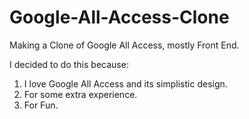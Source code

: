 # Google-All-Access-Clone
Making a Clone of Google All Access, mostly Front End.

I decided to do this because:
1) I love Google All Access and its simplistic design.  
2) For some extra experience.
3) For Fun.
